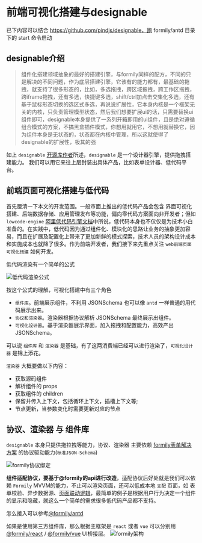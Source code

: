 # 前端可视化搭建与designable

已下内容可以结合 https://github.com/pindjs/designable，跑 formily/antd 目录下的 start 命令启动

## designable介绍

> 组件化搭建领域抽象的最好的搭建引擎，与formily同样的配方，不同的只是解决的不同问题，作为底层搭建引擎，它该有的能力都有，最基础的拖拽，就支持了很多形态的，比如，多选拖拽，跨区域拖拽，跨工作区拖拽，跨iframe拖拽，还有多选，快捷键多选，shift/ctrl加点击交集化多选，还有基于鼠标形态切换的选区式多选，再说说扩展性，它本身内核是一个框架无关的内核，只负责管理模型状态，然后我们想要扩展ui的话，只需要替换ui组件即可，designable本身提供了一系列开箱即用的ui组件，且是绝对遵循组合模式的方案，不搞黑盒插件模式，你想用就用它，不想用就替换它，因为组件本身是无状态的，状态都在内核中管理，所以这就使得了designable的扩展性，极其的强

如上 `designable` [开源库作者](https://www.zhihu.com/question/458478254/answer/1978603907)所述，`designable` 是一个设计器引擎，提供拖拽搭建能力。
我们可以用它来往上层封装出具体产品，比如表单设计器、低代码平台。

## 前端页面可视化搭建与低代码

首先厘清一下本文的开发范围。一般市面上推出的低代码产品会包含 界面可视化搭建、后端数据存储、应用管理发布等功能，偏向零代码方案面向非开发者；但如 `lowcode-engine` [阿里低代码引擎文档](https://lowcode-engine.cn/docV2/intro)中所说，低代码本身也不仅仅是为技术小白准备的。在实践中，低代码因为通过组件化、模块化的思路让业务的抽象更加容易，而且在扩展及配置化上带来了更加新鲜的模式探索，技术人员的架构设计成本和实施成本也就降了很多。作为前端开发者，我们接下来先重点关注 `web前端页面可视化搭建` 如何开发。

低代码渲染有一个简单的公式

![低代码渲染公式](https://pic1.zhimg.com/80/v2-d89b75a6d619e67fa4e8112398b61dc8_720w.jpg)

按这个公式的理解，可视化搭建中有三个角色

- `组件库`。前端展示组件，不利用 JSONSchema 也可以像 `antd` 一样普通的用代码展示出来。
- `协议和渲染器`。渲染器根据协议解析 JSONSchema 最终展示出组件。
- `可视化设计器`。基于渲染器展示界面，加入拖拽和配置能力，高效产出 JSONSchema。

可以说 `组件库` 和 `渲染器` 是基础，有了这两消费端已经可以进行渲染了，`可视化设计器` 是锦上添花。

`渲染器` 大概要做以下内容：

- 获取源码组件
- 解析组件的 props
- 获取组件的 children
- 保留并传入上下文，包括循环上下文，插槽上下文等;
- 节点更新，当参数变化时需要更新对应的节点

## 协议、渲染器 与 组件库

`designable` 本身只提供拖拉拽等能力，协议、渲染器 主要依赖 [formily表单解决方案](https://react.formilyjs.org/zh-CN/api/components/schema-field) 的协议驱动能力(`标准JSON-Schema`)

![formily协议绑定](https://img.alicdn.com/imgextra/i3/O1CN01jLCRxH1aa3V0x6nw4_!!6000000003345-55-tps-2200-1147.svg)

**组件适配协议，要基于@formily的api进行改造**，适配协议后好处就是我们可以依赖 `Formily` MVVM的能力，不止可以渲染页面，还可以低成本地 `支配` 页面，如 表单校验、异步数据源、[页面联动逻辑](https://formilyjs.org/zh-CN/guide/advanced/linkages)，最简单的例子是根据用户行为决定一个组件的显示和隐藏，就这么一个简单的需求很多低代码产品都不支持。

怎么接入可以参考[@formily/antd](https://antd.formilyjs.org/zh-CN/components)

如果是使用第三方组件库，那么根据主框架是 `react` 或者 `vue` 可以分别用 [@formily/react](https://react.formilyjs.org/zh-CN/api/shared/connect) / [@formily/vue](https://vue.formilyjs.org/api/shared/connect.html) UI桥接层。
![formily架构](https://img.alicdn.com/imgextra/i3/O1CN01iEwHrP1NUw84xTded_!!6000000001574-55-tps-1939-1199.svg)

